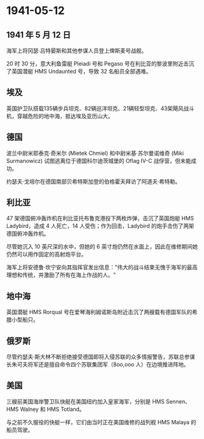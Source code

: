 # 1941-05-12

## 1941 年 5 月 12 日

海军上将冈瑟·吕特晏斯和其他参谋人员登上俾斯麦号战舰。

20 时 30 分，意大利鱼雷艇 Pleiadi 号和 Pegaso
号在利比亚的黎波里附近击沉了英国潜艇 HMS Undaunted 号，导致 32
名船员全部遇难。

## 埃及

英国护卫队搭载135辆步兵坦克、82辆巡洋坦克、21辆轻型坦克、43架飓风战斗机，穿越危险的地中海，抵达埃及亚历山大。

## 德国

波兰中尉米耶泰克·奇米尔 (Mietek Chmiel) 和中尉米基·苏尔曼诺维奇 (Miki
Surmanowicz) 试图逃离位于德国科尔迪茨城堡的 Oflag IV-C
战俘营，但未能成功。

约瑟夫·戈培尔在德国南部贝希特斯加登的伯格霍夫拜访了阿道夫·希特勒。

## 利比亚

47 架德国俯冲轰炸机在利比亚托布鲁克港投下两枚炸弹，击沉了英国炮艇 HMS
Ladybird，造成 4 人死亡，14 人受伤；作为回击，Ladybird
的炮手击伤了两架德国俯冲轰炸机。

尽管她沉入 10 英尺深的水中，但她的 6
英寸炮仍然在水面上，因此在维修期间她仍然可以用作固定的高射炮平台。

海军上将安德鲁·坎宁安向其指挥官发出信息："伟大的战斗结束无愧于海军的最高理想和传统，并激励了所有在海上作战的人。"

## 地中海

英国潜艇 HMS Rorqual
号在爱琴海利姆诺斯岛附近击沉了两艘载有德国军队的希腊小型船只。

## 俄罗斯

尽管约瑟夫·斯大林不断拒绝接受德国即将入侵苏联的众多情报警告，苏联总参谋长朱可夫将军还是擅自命令四个苏联集团军（8oo,ooo
人）在边境推进阵地。

## 美国

三艘前美国海岸警卫队快艇在美国纽约加入皇家海军，分别是 HMS Sennen、HMS
Walney 和 HMS Totland。

与之前不久服役的快艇一样，它们由当时正在美国维修的战列舰 HMS Malaya
的船员驾驶。

